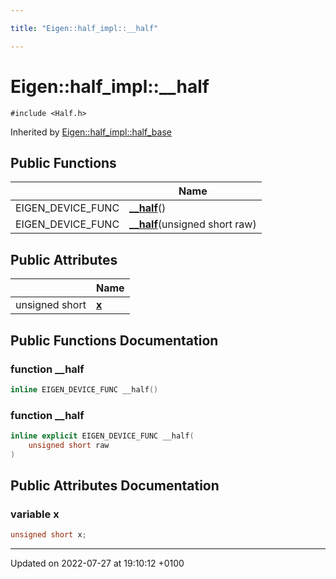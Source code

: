 ```yaml
---

title: "Eigen::half_impl::__half"

---
```


# Eigen::half_impl::__half






`#include <Half.h>`

Inherited by [Eigen::half_impl::half_base](http://example.org/classes/structeigen_1_1half__impl_1_1half__base/)

## Public Functions

|                | Name           |
| -------------- | -------------- |
| EIGEN_DEVICE_FUNC | **[__half](http://example.org/classes/structeigen_1_1half__impl_1_1____half/#function---half)**() |
| EIGEN_DEVICE_FUNC | **[__half](http://example.org/classes/structeigen_1_1half__impl_1_1____half/#function---half)**(unsigned short raw) |

## Public Attributes

|                | Name           |
| -------------- | -------------- |
| unsigned short | **[x](http://example.org/classes/structeigen_1_1half__impl_1_1____half/#variable-x)**  |

## Public Functions Documentation

### function __half

```cpp
inline EIGEN_DEVICE_FUNC __half()
```


### function __half

```cpp
inline explicit EIGEN_DEVICE_FUNC __half(
    unsigned short raw
)
```


## Public Attributes Documentation

### variable x

```cpp
unsigned short x;
```


-------------------------------

Updated on 2022-07-27 at 19:10:12 +0100